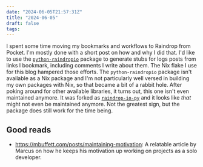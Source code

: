 ```yaml
---
date: "2024-06-05T21:57:31Z"
title: "2024-06-05"
draft: false
tags:
---
```


I spent some time moving my bookmarks and workflows to Raindrop from Pocket.
I'm mostly done with a short post on how and why I did that.
I'd like to use the [`python-raindropio`](https://github.com/atsuoishimoto/python-raindropio/) package to generate stubs for logs posts from links I bookmark, including comments I write about them.
The Nix flake I use for this blog hampered those efforts.
The `python-raindropio` package isn't available as a Nix package and I'm not particularly well versed in building my own packages with Nix, so that became a bit of a rabbit hole.
After poking around for other available libraries, it turns out, this one isn't even maintained anymore.
It was forked as [`raindrop-io-py`](https://github.com/PBorocz/raindrop-io-py) and it looks like _that_ might not even be maintained anymore.
Not the greatest sign, but the package does still work for the time being.

## Good reads

- https://mbuffett.com/posts/maintaining-motivation: A relatable article by Marcus on how he keeps his motivation up working on projects as a solo developer.
